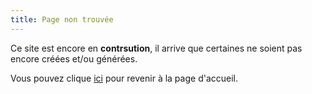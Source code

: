 ```yaml
---
title: Page non trouvée
---
```


Ce site est encore en **contrsution**, il arrive que certaines ne soient pas encore créées et/ou générées.

Vous pouvez clique [ici](/) pour revenir à la page d'accueil.